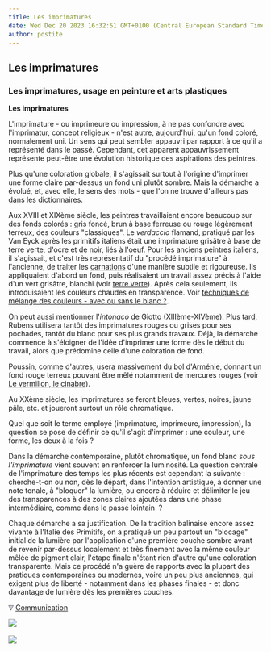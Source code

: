 ```yaml
---
title: Les imprimatures
date: Wed Dec 20 2023 16:32:51 GMT+0100 (Central European Standard Time)
author: postite
---
```


## Les imprimatures
### Les imprimatures, usage en peinture et arts plastiques
 **Les imprimatures**

L'imprimature - ou imprimeure ou impression, à ne pas confondre avec l'imprimatur, concept religieux - n'est autre, aujourd'hui, qu'un fond coloré, normalement uni. Un sens qui peut sembler appauvri par rapport à ce qu'il a représenté dans le passé. Cependant, cet apparent appauvrissement représente peut-être une évolution historique des aspirations des peintres.

Plus qu'une coloration globale, il s'agissait surtout à l'origine d'imprimer une forme claire par-dessus un fond uni plutôt sombre. Mais la démarche a évolué, et, avec elle, le sens des mots - que l'on ne trouve d'ailleurs pas dans les dictionnaires.

Aux XVIII et XIXème siècle, les peintres travaillaient encore beaucoup sur des fonds colorés : gris foncé, brun à base ferreuse ou rouge légèrement terreux, des couleurs "classiques". Le _verdaccio_ flamand, pratiqué par les Van Eyck après les primitifs italiens était une imprimature grisâtre à base de terre verte, d'ocre et de noir, liés à [l'oeuf](oeuf.html). Pour les anciens peintres italiens, il s'agissait, et c'est très représentatif du "procédé imprimature" à l'ancienne, de traiter les [carnations](carnation.html) d'une manière subtile et rigoureuse. Ils appliquaient d'abord un fond, puis réalisaient un travail assez précis à l'aide d'un vert grisâtre, blanchi (voir [terre verte](vertscomplexes.html#laterreverte)). Après cela seulement, ils introduisaient les couleurs chaudes en transparence. Voir [techniques de mélange des couleurs - avec ou sans le blanc ?](techmelangecouleurs.html#avecousansleblanc).

On peut aussi mentionner l'_intonaco_ de Giotto (XIIIème-XIVème). Plus tard, Rubens utilisera tantôt des imprimatures rouges ou grises pour ses pochades, tantôt du blanc pour ses plus grands travaux. Déjà, la démarche commence à s'éloigner de l'idée d'imprimer une forme dès le début du travail, alors que prédomine celle d'une coloration de fond.

Poussin, comme d'autres, usera massivement du [bol d'Arménie](boldarmenie.html), donnant un fond rouge terreux pouvant être mêlé notamment de mercures rouges (voir [Le vermillon, le cinabre](vermillons-2.html)).

Au XXème siècle, les imprimatures se feront bleues, vertes, noires, jaune pâle, etc. et joueront surtout un rôle chromatique.

Quel que soit le terme employé (imprimature, imprimeure, impression), la question se pose de définir ce qu'il s'agit d'imprimer : une couleur, une forme, les deux à la fois ?

Dans la démarche contemporaine, plutôt chromatique, un fond blanc _sous l'imprimature_ vient souvent en renforcer la luminosité. La question centrale de l'imprimature des temps les plus récents est cependant la suivante : cherche-t-on ou non, dès le départ, dans l'intention artistique, à donner une note tonale, à "bloquer" la lumière, ou encore à réduire et délimiter le jeu des transparences à des zones claires ajoutées dans une phase intermédiaire, comme dans le passé lointain  ?

Chaque démarche a sa justification. De la tradition balinaise encore assez vivante à l'Italie des Primitifs, on a pratiqué un peu partout un "blocage" initial de la lumière par l'application d'une première couche sombre avant de revenir par-dessus localement et très finement avec la même couleur mêlée de pigment clair, l'étape finale n'étant rien d'autre qu'une coloration transparente. Mais ce procédé n'a guère de rapports avec la plupart des pratiques contemporaines ou modernes, voire un peu plus anciennes, qui exigent plus de liberté - notamment dans les phases finales - et donc davantage de lumière dès les premières couches.



![](images/flechebas.gif) [Communication](http://www.artrealite.com/annonceurs.htm) 

[![](https://cbonvin.fr/sites/regie.artrealite.com/visuels/campagne1.png)](index-2.html#20131014)

![](https://cbonvin.fr/sites/regie.artrealite.com/visuels/campagne2.png)